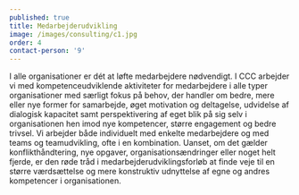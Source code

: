 ```yaml
---
published: true
title: Medarbejderudvikling
image: /images/consulting/c1.jpg
order: 4
contact-person: '9'
---
```


I alle organisationer er dét at løfte medarbejdere nødvendigt. I CCC arbejder vi med kompetenceudviklende aktiviteter for medarbejdere i alle typer organisationer med særligt fokus på behov, der handler om bedre, mere eller nye former for samarbejde, øget motivation og deltagelse, udvidelse af dialogisk kapacitet samt perspektivering af eget blik på sig selv i organisationen hen imod nye kompetencer, større engagement og bedre trivsel. Vi arbejder både individuelt med enkelte medarbejdere og med teams og teamudvikling, ofte i en kombination. Uanset, om det gælder konflikthåndtering, nye opgaver, organisationsændringer eller noget helt fjerde, er den røde tråd i medarbejderudviklingsforløb at finde veje til en større værdsættelse og mere konstruktiv udnyttelse af egne og andres kompetencer i organisationen. 